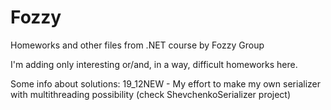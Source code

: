 # Fozzy
Homeworks and other files from .NET course by Fozzy Group

I'm adding only interesting or/and, in a way, difficult homeworks here.

Some info about solutions:
19_12NEW - My effort to make my own serializer with multithreading possibility (check ShevchenkoSerializer project)
